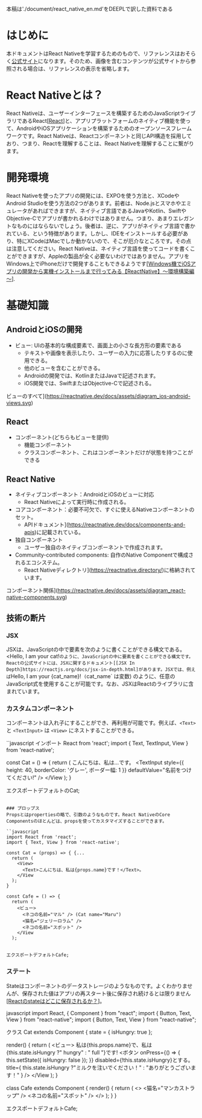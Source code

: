 本稿は'./document/react_native_en.md'をDEEPLで訳した資料である

# はじめに
本ドキュメントはReact Nativeを学習するためのもので、リファレンスはおそらく[公式サイト](https://reactnative.dev/)になります。そのため、画像を含むコンテンツが公式サイトから参照される場合は、リファレンスの表示を省略します。

# React Nativeとは？
React Nativeは、ユーザーインターフェースを構築するためのJavaScriptライブラリであるReact[[React](https://reactjs.org/)]と、アプリプラットフォームのネイティブ機能を使って、AndroidやiOSアプリケーションを構築するためのオープンソースフレームワークです。React Nativeは、Reactコンポーネントと同じAPI構造を採用しており、つまり、Reactを理解することは、React Nativeを理解することに繋がります。

# 開発環境
React Nativeを使ったアプリの開発には、EXPOを使う方法と、XCodeやAndroid Studioを使う方法の2つがあります。前者は、Node.jsとスマホやエミュレータがあればできますが、ネイティブ言語であるJavaやKotlin、SwiftやObjective-Cでアプリが書かれるわけではありません。つまり、あまりエレガントなものにはならないでしょう。後者は、逆に、アプリがネイティブ言語で書かれている、という特徴があります。しかし、IDEをインストールする必要があり、特にXCodeはMacでしか動かないので、そこが厄介なところです。その点は注意してください。React Nativeは、ネイティブ言語を使ってコードを書くことができますが、Appleの製品が全く必要ないわけではありません。アプリをWindows上でiPhoneだけで開発することもできるようです[[Windows機でiOSアプリの開発から実機インストールまで行ってみる【ReactNative】～環境構築編～](https://qiita.com/BanaoLihua/items/33f05d368f9bbd0bb741)].

# 基礎知識
## AndroidとiOSの開発
- ビュー: UIの基本的な構成要素で、画面上の小さな長方形の要素である
    - テキストや画像を表示したり、ユーザーの入力に応答したりするのに使用できる。
    - 他のビューを含むことができる。
    - Androidの開発では、KotlinまたはJavaで記述されます。
    - iOS開発では、SwiftまたはObjective-Cで記述される。

ビューのすべて](https://reactnative.dev/docs/assets/diagram_ios-android-views.svg)

## React
- コンポーネント(どちらもビューを提供)
    - 機能コンポーネント
    - クラスコンポーネント、これはコンポーネントだけが状態を持つことができる

## React Native
- ネイティブコンポーネント：AndroidとiOSのビューに対応
    - React Nativeによって実行時に作成される。
- コアコンポーネント：必要不可欠で、すぐに使えるNativeコンポーネントのセット。
    - APIドキュメント](https://reactnative.dev/docs/components-and-apis)に記載されている。
- 独自コンポーネント
    - ユーザー独自のネイティブコンポーネントで作成されます。
- Community-contributed components: 自作のNative Componentで構成されるエコシステム。
    - React Nativeディレクトリ](https://reactnative.directory/)に格納されています。

コンポーネント関係](https://reactnative.dev/docs/assets/diagram_react-native-components.svg)

## 技術の断片
### JSX
JSXは、JavaScriptの中で要素を次のように書くことができる構文である。<<Text>Hello, I am your cat!</Text>` のように、JavaScriptの中に要素を書くことができる構文です。Reactの公式サイトには、JSXに関するドキュメント[[JSX In Depth]https://reactjs.org/docs/jsx-in-depth.html]があります。JSXでは、例えば `<Text>Hello, I am your {cat_name}!<TexT>` (`cat_name` は変数) のように、任意のJavaScript式を使用することが可能です。なお、JSXはReactのライブラリに含まれています。

### カスタムコンポーネント
コンポーネントは入れ子にすることができ、再利用が可能です。例えば、`<Text>` と `<TextInput>` は `<View>` にネストすることができる。

``javascript
インポート React from 'react';
import { Text, TextInput, View } from 'react-native';

const Cat = () => {
  return (
    <View>
      <Text>こんにちは、私は...</Text>です。
      <TextInput
        style={{
          height: 40,
          borderColor: 'グレー',
          ボーダー幅: 1
        }}
        defaultValue="名前をつけてください!"
      />
    </View
  );
}

エクスポートデフォルトのCat;
```

### プロップス
Propsとはpropertiesの略で、引数のようなものです。React NativeのCore Componentsのほとんどは、propsを使ってカスタマイズすることができます。

``javascript
import React from 'react';
import { Text, View } from 'react-native';

const Cat = (props) => { {...
  return (
    <View>
      <Text>こんにちは、私は{props.name}です！</Text>。
    </View
  );
}

const Cafe = () => {
  return (
    <ビュー>
      <ネコの名前="マル" /> (Cat name="Maru")
      <猫名="ジェリーロラム" />
      <ネコの名前="スポット" />
    </View
  );


エクスポートデフォルトCafe;
```

### ステート
Stateはコンポーネントのデータストレージのようなものです。よくわかりませんが、保存された値はアプリの再スタート後に保存され続けるとは限りません[[Reactのstateはどこに保存されるか？](https://teratail.com/questions/343195)]。

javascript
import React, { Component } from "react";
import { Button, Text, View } from "react-native"; import { Button, Text, View } from "react-native";

クラス Cat extends Component {
  state = { isHungry: true };

  render() {
    return (
      <ビュー>
        <Text>
          私は{this.props.name}で、私は
          {this.state.isHungry ?" hungry" : " full "}です!
        </Text>
        <ボタン
          onPress={() => {
            this.setState({ isHungry: false });
          }}
          disabled={!this.state.isHungry}とする。
          title={
            this.state.isHungry ?"ミルクを注いでください！" : "ありがとうございます！"
          }
        />
      </View
    );
  }


class Cafe extends Component {
  render() {
    return (
      <>
        <猫名="マンカストラップ" />
        <ネコの名前="スポット" />
      </>
    );
  }
}

エクスポートデフォルトCafe;
```
